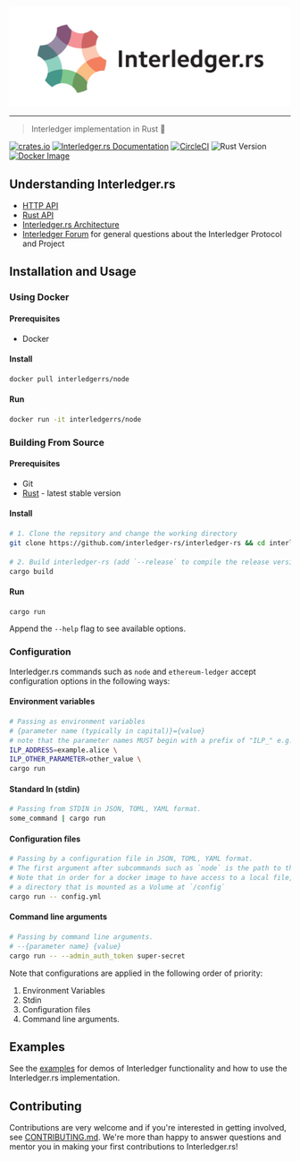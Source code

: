 <p align="center">
  <img src="docs/interledger-rs.svg" width="700" alt="Interledger.rs">
</p>

---
> Interledger implementation in Rust :money_with_wings:

[![crates.io](https://img.shields.io/crates/v/interledger.svg)](https://crates.io/crates/interledger)
[![Interledger.rs Documentation](https://docs.rs/interledger/badge.svg)](https://docs.rs/interledger)
[![CircleCI](https://circleci.com/gh/interledger-rs/interledger-rs.svg?style=shield)](https://circleci.com/gh/interledger-rs/interledger-rs)
![Rust Version](https://img.shields.io/badge/rust-stable-Success)
[![Docker Image](https://img.shields.io/docker/pulls/interledgerrs/node.svg?maxAge=2592000)](https://hub.docker.com/r/interledgerrs/node/)

## Understanding Interledger.rs
- [HTTP API](./docs/api.md)
- [Rust API](https://docs.rs/interledger)
- [Interledger.rs Architecture](./docs/architecture.md)
- [Interledger Forum](https://forum.interledger.org) for general questions about the Interledger Protocol and Project

## Installation and Usage

### Using Docker

#### Prerequisites

- Docker

#### Install

```bash #
docker pull interledgerrs/node
```

#### Run

```bash #
docker run -it interledgerrs/node
```

### Building From Source

#### Prerequisites

- Git
- [Rust](https://www.rust-lang.org/tools/install) - latest stable version

#### Install

```bash # 
# 1. Clone the repsitory and change the working directory
git clone https://github.com/interledger-rs/interledger-rs && cd interledger-rs

# 2. Build interledger-rs (add `--release` to compile the release version, which is slower to compile but faster to run)
cargo build 
```

#### Run

```bash #
cargo run
```

Append the `--help` flag to see available options.

### Configuration

Interledger.rs commands such as `node` and `ethereum-ledger` accept configuration options in the following ways:

#### Environment variables

```bash #
# Passing as environment variables
# {parameter name (typically in capital)}={value}
# note that the parameter names MUST begin with a prefix of "ILP_" e.g. ILP_SECRET_SEED
ILP_ADDRESS=example.alice \
ILP_OTHER_PARAMETER=other_value \
cargo run
```

#### Standard In (stdin)

```bash #
# Passing from STDIN in JSON, TOML, YAML format.
some_command | cargo run
```

#### Configuration files

```bash #
# Passing by a configuration file in JSON, TOML, YAML format.
# The first argument after subcommands such as `node` is the path to the configuration file.
# Note that in order for a docker image to have access to a local file, it must be included in
# a directory that is mounted as a Volume at `/config`
cargo run -- config.yml
```

#### Command line arguments

```bash #
# Passing by command line arguments.
# --{parameter name} {value}
cargo run -- --admin_auth_token super-secret
```

Note that configurations are applied in the following order of priority: 
1. Environment Variables 
1. Stdin 
1. Configuration files
1. Command line arguments.

## Examples

See the [examples](./examples/README.md) for demos of Interledger functionality and how to use the Interledger.rs implementation.

## Contributing

Contributions are very welcome and if you're interested in getting involved, see [CONTRIBUTING.md](docs/CONTRIBUTING.md). We're more than happy to answer questions and mentor you in making your first contributions to Interledger.rs!
